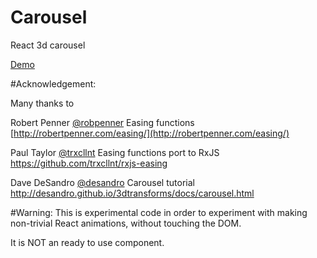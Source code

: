 # Carousel
React 3d carousel

[Demo](http://codepen.io/bobiblazeski/pen/ZGYzYd)


#Acknowledgement:

Many thanks to 

Robert Penner  [@robpenner](https://twitter.com/robpenner) Easing functions [http://robertpenner.com/easing/](http://robertpenner.com/easing/)

Paul Taylor  [@trxcllnt](https://twitter.com/trxcllnt) Easing functions port to RxJS https://github.com/trxcllnt/rxjs-easing

Dave DeSandro [@desandro](https://twitter.com/desandro) Carousel tutorial http://desandro.github.io/3dtransforms/docs/carousel.html

#Warning:
This is experimental code in order to experiment with making non-trivial React animations, without touching the DOM.

It is NOT an ready to use component.
